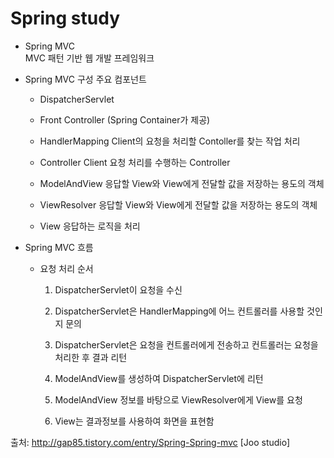 # Spring study
* Spring MVC<br>
    MVC 패턴 기반 웹 개발 프레임워크

* Spring MVC 구성 주요 컴포넌트 

  - DispatcherServlet

  - Front Controller (Spring Container가 제공)

  - HandlerMapping
      Client의 요청을 처리할 Contoller를 찾는 작업 처리

  - Controller
      Client 요청 처리를 수행하는 Controller

  - ModelAndView
      응답할 View와 View에게 전달할 값을 저장하는 용도의 객체

  - ViewResolver
      응답할 View와 View에게 전달할 값을 저장하는 용도의 객체

  - View
      응답하는 로직을 처리

* Spring MVC 흐름

  - 요청 처리 순서
  
      1. DispatcherServlet이 요청을 수신
      
      2. DispatcherServlet은 HandlerMapping에 어느 컨트롤러를 사용할 것인지 문의

      3. DispatcherServlet은 요청을 컨트롤러에게 전송하고 컨트롤러는 요청을 처리한 후 결과 리턴

      4. ModelAndView를 생성하여 DispatcherServlet에 리턴

      5. ModelAndView 정보를 바탕으로 ViewResolver에게 View를 요청

      6. View는 결과정보를 사용하여 화면을 표현함



출처: http://gap85.tistory.com/entry/Spring-Spring-mvc [Joo studio]
